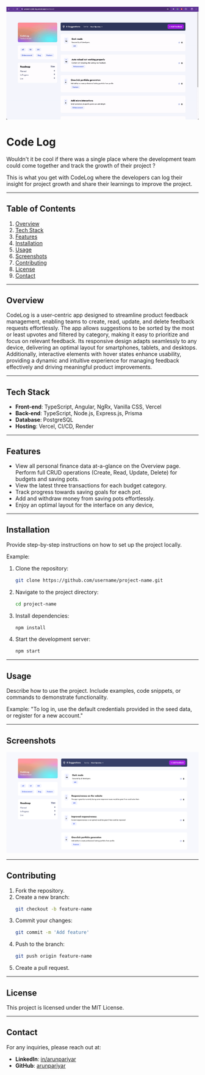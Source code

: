 ![Code Log](./src/assets/demo/gif-code-log.gif)

# Code Log

Wouldn't it be cool if there was a single place where the development team could come together and track the growth of their project ?

This is what you get with CodeLog where the developers can log their insight for project growth and share their learnings to improve the project.

---

## Table of Contents

1. [Overview](#overview)
2. [Tech Stack](#tech-stack)
3. [Features](#features)
4. [Installation](#installation)
5. [Usage](#usage)
6. [Screenshots](#screenshots)
7. [Contributing](#contributing)
8. [License](#license)
9. [Contact](#contact)

---

## Overview

CodeLog is a user-centric app designed to streamline product feedback management, enabling teams to create, read, update, and delete feedback requests effortlessly. The app allows suggestions to be sorted by the most or least upvotes and filtered by category, making it easy to prioritize and focus on relevant feedback. Its responsive design adapts seamlessly to any device, delivering an optimal layout for smartphones, tablets, and desktops. Additionally, interactive elements with hover states enhance usability, providing a dynamic and intuitive experience for managing feedback effectively and driving meaningful product improvements.

---

## Tech Stack

- **Front-end**: TypeScript, Angular, NgRx, Vanilla CSS, Vercel
- **Back-end**: TypeScript, Node.js, Express.js, Prisma
- **Database**: PostgreSQL
- **Hosting**: Vercel, CI/CD, Render

---

## Features

- View all personal finance data at-a-glance on the Overview page.
  Perform full CRUD operations (Create, Read, Update, Delete) for budgets and saving pots.
- View the latest three transactions for each budget category.
- Track progress towards saving goals for each pot.
- Add and withdraw money from saving pots effortlessly.
- Enjoy an optimal layout for the interface on any device,

---

## Installation

Provide step-by-step instructions on how to set up the project locally.

Example:

1. Clone the repository:
   ```bash
   git clone https://github.com/username/project-name.git
   ```
2. Navigate to the project directory:
   ```bash
   cd project-name
   ```
3. Install dependencies:
   ```bash
   npm install
   ```
4. Start the development server:
   ```bash
   npm start
   ```

---

## Usage

Describe how to use the project. Include examples, code snippets, or commands to demonstrate functionality.

Example:
"To log in, use the default credentials provided in the seed data, or register for a new account."

---

## Screenshots

![Code Log Screenshots ](./src/assets/demo/code-log.png)

---

## Contributing

1. Fork the repository.
2. Create a new branch:
   ```bash
   git checkout -b feature-name
   ```
3. Commit your changes:
   ```bash
   git commit -m 'Add feature'
   ```
4. Push to the branch:
   ```bash
   git push origin feature-name
   ```
5. Create a pull request.

---

## License

This project is licensed under the MIT License.

---

## Contact

For any inquiries, please reach out at:

- **LinkedIn**: [in/arunpariyar](https://linkedin.com/in/arunpariyar)
- **GitHub**: [arunpariyar](https://github.com/arunpariyar)

